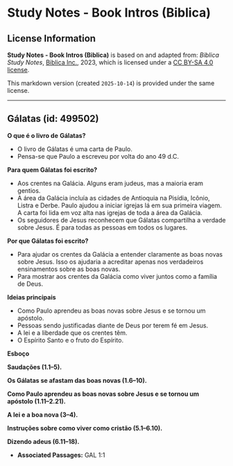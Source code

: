 # Study Notes - Book Intros (Biblica)

## License Information

**Study Notes - Book Intros (Biblica)** is based on and adapted from: _Biblica Study Notes_, [Biblica Inc.](https://www.biblica.com/), 2023, which is licensed under a [CC BY-SA 4.0 license](https://creativecommons.org/licenses/by-sa/4.0/legalcode.en).

This markdown version (created `2025-10-14`) is provided under the same license.



--------------------------------

## Gálatas (id: 499502)

**O que é o livro de** **Gálatas?**

* O livro de Gálatas é uma carta de Paulo.
* Pensa\-se que Paulo a escreveu por volta do ano 49 d.C.

**Para quem Gálatas foi escrito?**

* Aos crentes na Galácia. Alguns eram judeus, mas a maioria eram gentios.
* A área da Galácia incluía as cidades de Antioquia na Pisídia, Icônio, Listra e Derbe. Paulo ajudou a iniciar igrejas lá em sua primeira viagem. A carta foi lida em voz alta nas igrejas de toda a área da Galácia.
* Os seguidores de Jesus reconhecem que Gálatas compartilha a verdade sobre Jesus. É para todas as pessoas em todos os lugares.

**Por que Gálatas foi escrito?**

* Para ajudar os crentes da Galácia a entender claramente as boas novas sobre Jesus. Isso os ajudaria a acreditar apenas nos verdadeiros ensinamentos sobre as boas novas.
* Para mostrar aos crentes da Galácia como viver juntos como a família de Deus.

**Ideias principais**

* Como Paulo aprendeu as boas novas sobre Jesus e se tornou um apóstolo.
* Pessoas sendo justificadas diante de Deus por terem fé em Jesus.
* A lei e a liberdade que os crentes têm.
* O Espírito Santo e o fruto do Espírito.

**Esboço**

**Saudações (1\.1–5\).**

**Os Gálatas se afastam das boas novas (1\.6–10\).**

**Como Paulo aprendeu as boas novas sobre Jesus e se tornou um apóstolo (1\.11–2\.21\).**

**A lei e a boa nova (3–4\).**

**Instruções sobre como viver como cristão (5\.1–6\.10\).**

**Dizendo adeus (6\.11–18\).**

* **Associated Passages:** GAL 1:1

